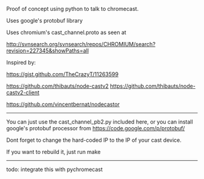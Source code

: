 Proof of concept using python to talk to chromecast.

Uses google's protobuf library 

Uses chromium's cast_channel.proto as seen at

<http://svnsearch.org/svnsearch/repos/CHROMIUM/search?revision=227345&showPaths=all>


Inspired by:

<https://gist.github.com/TheCrazyT/11263599>  

<https://github.com/thibauts/node-castv2>
<https://github.com/thibauts/node-castv2-client>

<https://github.com/vincentbernat/nodecastor>


---------------

You can just use the cast_channel_pb2.py included here, or you can
install google's protobuf processor from <https://code.google.com/p/protobuf/>

Dont forget to change the hard-coded IP to the IP of your cast device.

If you want to rebuild it, just run make


-------------

todo:  integrate this with pychromecast 

